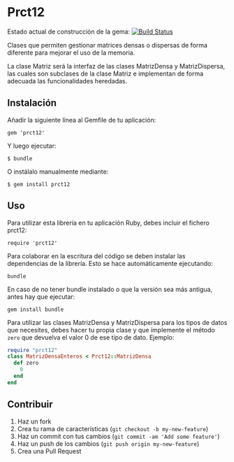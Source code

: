 # Prct12

Estado actual de construcción de la gema: [![Build Status](https://travis-ci.org/alu0100700459/prct12.png?branch=master)](https://travis-ci.org/alu0100700459/prct12)

Clases que permiten gestionar matrices densas o dispersas de forma diferente
para mejorar el uso de la memoria.

La clase Matriz será la interfaz de las clases MatrizDensa y MatrizDispersa,
las cuales son subclases de la clase Matriz e implementan de forma adecuada
las funcionalidades heredadas.

## Instalación

Añadir la siguiente línea al Gemfile de tu aplicación:

    gem 'prct12'

Y luego ejecutar:

    $ bundle

O instálalo manualmente mediante:

    $ gem install prct12

## Uso

Para utilizar esta librería en tu aplicación Ruby, debes incluir el fichero
prct12:

    require 'prct12'

Para colaborar en la escritura del código se deben instalar las dependencias
de la librería. Esto se hace automáticamente ejecutando:

    bundle

En caso de no tener bundle instalado o que la versión sea más antigua, antes
hay que ejecutar:

    gem install bundle

Para utilizar las clases MatrizDensa y MatrizDispersa para los tipos de datos que necesites, debes hacer tu propia
clase y que implemente el método `zero` que devuelva el valor 0 de ese tipo de dato. Ejemplo:

```ruby
require "prct12"
class MatrizDensaEnteros < Prct12::MatrizDensa
  def zero
    0
  end
end
```

## Contribuir

1. Haz un fork
2. Crea tu rama de características (`git checkout -b my-new-feature`)
3. Haz un commit con tus cambios (`git commit -am 'Add some feature'`)
4. Haz un push de los cambios (`git push origin my-new-feature`)
5. Crea una Pull Request
